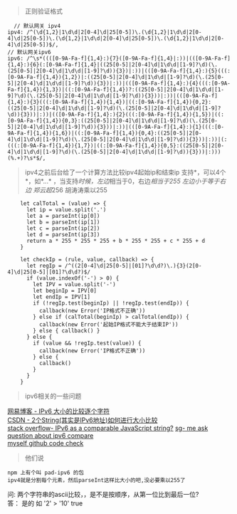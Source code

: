 > 正则验证格式

  ```
    // 默认网关 ipv4
  ipv4: /^(\d{1,2}|1\d\d|2[0-4]\d|25[0-5])\.(\d{1,2}|1\d\d|2[0-4]\d|25[0-5])\.(\d{1,2}|1\d\d|2[0-4]\d|25[0-5])\.(\d{1,2}|1\d\d|2[0-4]\d|25[0-5])$/,
  // 默认网关ipv6
  ipv6: /^\s*((([0-9A-Fa-f]{1,4}:){7}([0-9A-Fa-f]{1,4}|:))|(([0-9A-Fa-f]{1,4}:){6}(:[0-9A-Fa-f]{1,4}|((25[0-5]|2[0-4]\d|1\d\d|[1-9]?\d)(\.(25[0-5]|2[0-4]\d|1\d\d|[1-9]?\d)){3})|:))|(([0-9A-Fa-f]{1,4}:){5}(((:[0-9A-Fa-f]{1,4}){1,2})|:((25[0-5]|2[0-4]\d|1\d\d|[1-9]?\d)(\.(25[0-5]|2[0-4]\d|1\d\d|[1-9]?\d)){3})|:))|(([0-9A-Fa-f]{1,4}:){4}(((:[0-9A-Fa-f]{1,4}){1,3})|((:[0-9A-Fa-f]{1,4})?:((25[0-5]|2[0-4]\d|1\d\d|[1-9]?\d)(\.(25[0-5]|2[0-4]\d|1\d\d|[1-9]?\d)){3}))|:))|(([0-9A-Fa-f]{1,4}:){3}(((:[0-9A-Fa-f]{1,4}){1,4})|((:[0-9A-Fa-f]{1,4}){0,2}:((25[0-5]|2[0-4]\d|1\d\d|[1-9]?\d)(\.(25[0-5]|2[0-4]\d|1\d\d|[1-9]?\d)){3}))|:))|(([0-9A-Fa-f]{1,4}:){2}(((:[0-9A-Fa-f]{1,4}){1,5})|((:[0-9A-Fa-f]{1,4}){0,3}:((25[0-5]|2[0-4]\d|1\d\d|[1-9]?\d)(\.(25[0-5]|2[0-4]\d|1\d\d|[1-9]?\d)){3}))|:))|(([0-9A-Fa-f]{1,4}:){1}(((:[0-9A-Fa-f]{1,4}){1,6})|((:[0-9A-Fa-f]{1,4}){0,4}:((25[0-5]|2[0-4]\d|1\d\d|[1-9]?\d)(\.(25[0-5]|2[0-4]\d|1\d\d|[1-9]?\d)){3}))|:))|(:(((:[0-9A-Fa-f]{1,4}){1,7})|((:[0-9A-Fa-f]{1,4}){0,5}:((25[0-5]|2[0-4]\d|1\d\d|[1-9]?\d)(\.(25[0-5]|2[0-4]\d|1\d\d|[1-9]?\d)){3}))|:)))(%.+)?\s*$/,
  
  ```
> ipv4之前后台给了一个计算方法比较ipv4起始ip和结束ip
支持*，可以4个*，如*.*.*.* ，当支持*时候，左边*相当于0，右边*相当于255
左边小于等于右边
郑云超*256   胡涛涛乘以255  

```
    let calTotal = (value) => {
      let ip = value.split('.')
      let a = parseInt(ip[0])
      let b = parseInt(ip[1])
      let c = parseInt(ip[2])
      let d = parseInt(ip[3])
      return a * 255 * 255 * 255 + b * 255 * 255 + c * 255 + d
    }

    let checkIp = (rule, value, callback) => {
      let regIp = /^((2[0-4]\d|25[0-5]|[01]?\d\d?)\.){3}(2[0-4]\d|25[0-5]|[01]?\d\d?)$/
      if (value.indexOf('-') > 0) {
        let IPV = value.split('-')
        let beginIp = IPV[0]
        let endIp = IPV[1]
        if (!regIp.test(beginIp) || !regIp.test(endIp)) {
          callback(new Error('IP格式不正确'))
        } else if (calTotal(beginIp) > calTotal(endIp)) {
          callback(new Error('起始IP格式不能大于结束IP'))
        } else { callback() }
      } else {
        if (value && !regIp.test(value)) {
          callback(new Error('IP格式不正确'))
        } else {
          callback()
        }
      }
    }
```

> ipv6相关的一些问题    

[网易博客 - IPv6 大小的比较逐个字符](http://iamkiss.blog.163.com/blog/static/6175443201361725552606/)  
[CSDN - 2个String(其实是IPv6地址)如何进行大小比较](https://bbs.csdn.net/topics/250061756)  
[stack overflow- IPv6 as a comparable JavaScript string?](https://stackoverflow.com/questions/30329991/ipv6-as-a-comparable-javascript-string) 
[sg- me ask question about ipv6 compare](https://segmentfault.com/q/1010000016633162?_ea=4695211)  
[myself github code check](https://github.com/pangniur/sth-little/blob/master/singleFile/ipv6.html)

> 他们说

```
npm 上有个叫 pad-ipv6 的包
ipv4就是分割每个元素，然后parseInt这样比大小的吧,没必要乘以255了

```
问: 两个字符串的ascii比较，，是不是按顺序，从第一位比到最后一位?    
答： 是的  如 '2' > '10'  true
```



